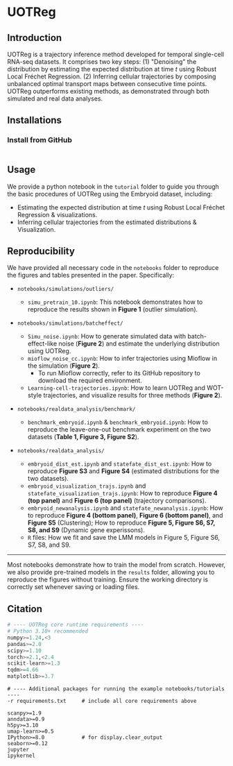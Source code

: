 # UOTReg

## Introduction

UOTReg is a trajectory inference method developed for temporal single-cell RNA-seq datasets. It comprises two key steps: (1) "Denoising" the distribution by estimating the expected distribution at time $t$ using Robust Local Fréchet Regression. (2) Inferring cellular trajectories by composing unbalanced optimal transport maps between consecutive time points. UOTReg outperforms existing methods, as demonstrated through both simulated and real data analyses.

## Installations

### Install from GitHub

``````bash

``````

## Usage

We provide a python notebook in the `tutorial` folder to guide you through the basic procedures of UOTReg using the Embryoid dataset, including:

- Estimating the expected distribution at time $t$ using Robust Local Fréchet Regression & visualizations.
- Inferring cellular trajectories from the estimated distributions & Visualization.

## Reproducibility

We have provided all necessary code in the `notebooks` folder to reproduce the figures and tables presented in the paper. Specifically:

- `notebooks/simulations/outliers/`
  - `simu_pretrain_10.ipynb`: This notebook demonstrates how to reproduce the results shown in **Figure 1** (outlier simulation).

- `notebooks/simulations/batcheffect/`
  - `Simu_noise.ipynb`: How to generate simulated data with batch-effect-like noise (**Figure 2**) and estimate the underlying distribution using UOTReg.
  - `mioflow_noise_cc.ipynb`: How to infer trajectories using Mioflow in the simulation (**Figure 2**).
    - To run Mioflow correctly, refer to its GitHub repository to download the required environment.
  - `Learning-cell-trajectories.ipynb`: How to learn UOTReg and WOT-style trajectories, and visualize results for three methods (**Figure 2**).  
  
- `notebooks/realdata_analysis/benchmark/`
  - `benchmark_embryoid.ipynb` & `benchmark_embryoid.ipynb`: How to reproduce the leave-one-out benchmark experiment on the two datasets (**Table 1, Figure 3, Figure S2**).

- `notebooks/realdata_analysis/`
  - `embryoid_dist_est.ipynb` and `statefate_dist_est.ipynb`: How to reproduce **Figure S3** and **Figure S4** (estimated distributions for the two datasets).
  - `embryoid_visualization_trajs.ipynb` and `statefate_visualization_trajs.ipynb`: How to reproduce **Figure 4 (top panel)** and **Figure 6 (top panel)** (trajectory comparisons).
  - `embryoid_newanalysis.ipynb` and `statefate_newanalysis.ipynb`: How to reproduce **Figure 4 (bottom panel)**, **Figure 6 (bottom panel)**, and **Figure S5** (Clustering); How to reproduce **Figure 5, Figure S6, S7, S8, and S9** (Dynamic gene experissons).
  - `R` files: How we fit and save the LMM models in Figure 5, Figure S6, S7, S8, and S9.


----

Most notebooks demonstrate how to train the model from scratch. However, we also provide pre-trained models in the `results` folder, allowing you to reproduce the figures without training. Ensure the working directory is correctly set whenever saving or loading files.

## Citation



```python
# ---- UOTReg core runtime requirements ----
# Python 3.10+ recommended
numpy>=1.24,<3
pandas>=2.0
scipy>=1.10
torch>=2.1,<2.4
scikit-learn>=1.3
tqdm>=4.66
matplotlib>=3.7
```

```
# ---- Additional packages for running the example notebooks/tutorials ----
-r requirements.txt     # include all core requirements above

scanpy>=1.9
anndata>=0.9
h5py>=3.10
umap-learn>=0.5
IPython>=8.0            # for display.clear_output
seaborn>=0.12
jupyter
ipykernel
```


